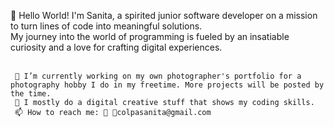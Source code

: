 

👋 Hello World! I'm Sanita, a spirited junior software developer on a mission to turn lines of code into meaningful solutions.<br>
    My journey into the world of programming is fueled by an insatiable curiosity and a love for crafting digital experiences. <br><br>
    
     
     🔭 I’m currently working on my own photographer's portfolio for a photography hobby I do in my freetime. More projects will be posted by the time.
     🚀 I mostly do a digital creative stuff that shows my coding skills.
     📫 How to reach me: 🐤 📧colpasanita@gmail.com

    


